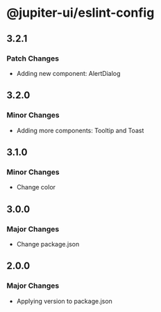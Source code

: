 # @jupiter-ui/eslint-config

## 3.2.1

### Patch Changes

- Adding new component: AlertDialog

## 3.2.0

### Minor Changes

- Adding more components: Tooltip and Toast

## 3.1.0

### Minor Changes

- Change color

## 3.0.0

### Major Changes

- Change package.json

## 2.0.0

### Major Changes

- Applying version to package.json
